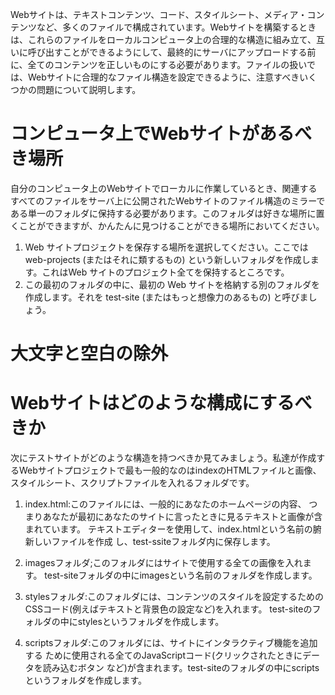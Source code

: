 Webサイトは、テキストコンテンツ、コード、スタイルシート、メディア・コンテンツなど、多くのファイルで構成されています。Webサイトを構築するときは、これらのファイルをローカルコンピュータ上の合理的な構造に組み立て、互いに呼び出すことができるようにして、最終的にサーバにアップロードする前に、全てのコンテンツを正しいものにする必要があります。ファイルの扱いでは、Webサイトに合理的なファイル構造を設定できるように、注意すべきいくつかの問題について説明します。  


# コンピュータ上でWebサイトがあるべき場所

自分のコンピュータ上のWebサイトでローカルに作業しているとき、関連するすべてのファイルをサーバ上に公開されたWebサイトのファイル構造のミラーである単一のフォルダに保持する必要があります。このフォルダは好きな場所に置くことができますが、かんたんに見つけることができる場所においてください。
1. Web サイトプロジェクトを保存する場所を選択してください。ここでは web-projects (またはそれに類するもの) という新しいフォルダを作成します。これはWeb サイトのプロジェクト全てを保持するところです。
1. この最初のフォルダの中に、最初の Web サイトを格納する別のフォルダを作成します。それを test-site (またはもっと想像力のあるもの) と呼びましょう。

# 大文字と空白の除外
# Webサイトはどのような構成にするべきか
次にテストサイトがどのような構造を持つべきか見てみましょう。私達が作成するWebサイトプロジェクトで最も一般的なのはindexのHTMLファイルと画像、スタイルシート、スクリプトファイルを入れるフォルダです。
1. index.html:このファイルには、一般的にあなたのホームページの内容、
つまりあなたが最初にあなたのサイトに言ったときに見るテキストと画像が含まれています。
テキストエディターを使用して、index.htmlという名前の腑新しいファイルを作成
し、test-ssiteフォルダ内に保存します。

2. imagesフォルダ;このフォルダにはサイトで使用する全ての画像を入れます。
test-siteフォルダの中にimagesという名前のフォルダを作成します。
3. stylesフォルダ:このフォルダには、コンテンツのスタイルを設定するための
CSSコード(例えばテキストと背景色の設定など)を入れます。
test-siteのフォルダの中にstylesというフォルダを作成します。
4. scriptsフォルダ:このフォルダには、サイトにインタラクティブ機能を追加する
ために使用される全てのJavaScriptコード(クリックされたときにデータを読み込むボタン
など)が含まれます。test-siteのフォルダの中にscriptsというフォルダを作成します。
